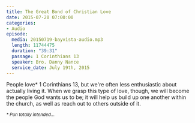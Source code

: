 ```yaml
---
title: The Great Bond of Christian Love
date: 2015-07-20 07:00:00
categories:
- Audio
episode:
  media: 20150719-bayvista-audio.mp3
  length: 11744475
  duration: "39:31"
  passage: 1 Corinthians 13
  speaker: Bro. Danny Nance
  service_date: July 19th, 2015
---
```

People love* 1 Corinthians 13, but we're often less enthusiastic about actually living it. When we grasp this type of love, though, we will become the people God wants us to be; it will help us build up one another within the church, as well as reach out to others outside of it.

_<small>* Pun totally intended...</small>_